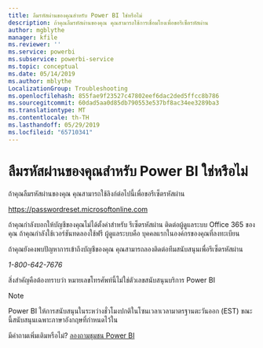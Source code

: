 ```yaml
---
title: ลืมรหัสผ่านของคุณสำหรับ Power BI ใช่หรือไม่
description: ถ้าคุณลืมรหัสผ่านของคุณ คุณสามารถใช้การเชื่อมโยงเพื่อขอรีเซ็ตรหัสผ่าน
author: mgblythe
manager: kfile
ms.reviewer: ''
ms.service: powerbi
ms.subservice: powerbi-service
ms.topic: conceptual
ms.date: 05/14/2019
ms.author: mblythe
LocalizationGroup: Troubleshooting
ms.openlocfilehash: 855fae9f23527c47802eef6dac2ded5ffcc8b786
ms.sourcegitcommit: 60dad5aa0d85db790553e537bf8ac34ee3289ba3
ms.translationtype: MT
ms.contentlocale: th-TH
ms.lasthandoff: 05/29/2019
ms.locfileid: "65710341"
---
```

# <a name="forgot-your-password-for-power-bi"></a>ลืมรหัสผ่านของคุณสำหรับ Power BI ใช่หรือไม่

ถ้าคุณลืมรหัสผ่านของคุณ คุณสามารถใช้ลิงก์ต่อไปนี้เพื่อขอรีเซ็ตรหัสผ่าน

<https://passwordreset.microsoftonline.com>

ถ้าคุณกำลังบอกให้บัญชีของคุณไม่ได้ตั้งค่าสำหรับ รีเซ็ตรหัสผ่าน ติดต่อผู้ดูแลระบบ Office 365 ของคุณ ถ้าคุณกำลังใช้เวอร์ชันทดลองใช้ฟรี ผู้ดูแลระบบคือ บุคคลแรกในองค์กรของคุณที่ลงทะเบียน

ถ้าคุณยังคงพบปัญหาการเข้าถึงบัญชีของคุณ คุณสามารถลองติดต่อทีมสนับสนุนเพื่อรีเซ็ตรหัสผ่าน

*1-800-642-7676*

สิ่งสำคัญคือต้องทราบว่า หมายเลขโทรศัพท์นี้ไม่ใช่ตัวเลขสนับสนุนบริการ Power BI

> [!NOTE]
> Power BI ให้การสนับสนุนในระหว่างชั่วโมงปกติในโซนเวลาเวลามาตรฐานตะวันออก (EST) ขณะนี้สนับสนุนเฉพาะภาษาอังกฤษที่กำหนดไว้ใน

มีคำถามเพิ่มเติมหรือไม่? [ลองถามชุมชน Power BI](http://community.powerbi.com/)